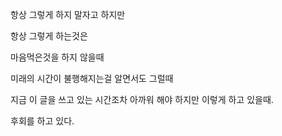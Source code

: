 항상 그렇게 하지 말자고 하지만 

항상 그렇게 하는것은

마음먹은것을 하지 않을때 

미래의 시간이 불행해지는걸 알면서도 그럴때

지금 이 글을 쓰고 있는 시간조차 아까워 해야 하지만
이렇게 하고 있을때.

후회를 하고 있다. 
